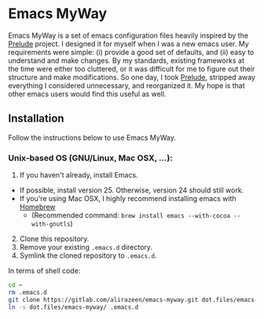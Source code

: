 # Emacs MyWay

Emacs MyWay is a set of emacs configuration files heavily inspired by the [Prelude](https://github.com/bbatsov/prelude) project.
I designed it for myself when I was a new emacs user.
My requirements were simple: (i) provide a good set of defaults, and (ii) easy to understand and make changes.
By my standards, existing frameworks at the time were either too cluttered, or it was difficult for me to figure out their structure and make modifications.
So one day, I took [Prelude](https://github.com/bbatsov/prelude), stripped away everything I considered unnecessary, and reorganized it.
My hope is that other emacs users would find this useful as well.

## Installation

Follow the instructions below to use Emacs MyWay.

### Unix-based OS (GNU/Linux, Mac OSX, ...):

1. If you haven't already, install Emacs.
  * If possible, install version 25. Otherwise, version 24 should still work.
  * If you're using Mac OSX, I highly recommend installing emacs with [Homebrew](http://brew.sh)
    * (Recommended command: `brew install emacs --with-cocoa --with-gnutls`)
2. Clone this repository.
3. Remove your existing `.emacs.d` directory.
4. Symlink the cloned repository to `.emacs.d`.

In terms of shell code:

```bash
cd ~
rm .emacs.d
git clone https://gitlab.com/alirazeen/emacs-myway.git dot.files/emacs-myway
ln -s dot.files/emacs-myway/ .emacs.d
```
